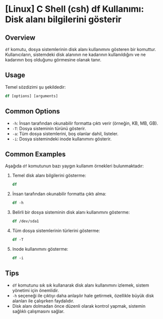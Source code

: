 # [Linux] C Shell (csh) df Kullanımı: Disk alanı bilgilerini gösterir

## Overview
`df` komutu, dosya sistemlerinin disk alanı kullanımını gösteren bir komuttur. Kullanıcıların, sistemdeki disk alanının ne kadarının kullanıldığını ve ne kadarının boş olduğunu görmesine olanak tanır.

## Usage
Temel sözdizimi şu şekildedir:
```csh
df [options] [arguments]
```

## Common Options
- `-h`: İnsan tarafından okunabilir formatta çıktı verir (örneğin, KB, MB, GB).
- `-T`: Dosya sisteminin türünü gösterir.
- `-a`: Tüm dosya sistemlerini, boş olanlar dahil, listeler.
- `-i`: Dosya sistemindeki inode kullanımını gösterir.

## Common Examples
Aşağıda `df` komutunun bazı yaygın kullanım örnekleri bulunmaktadır:

1. Temel disk alanı bilgilerini gösterme:
   ```csh
   df
   ```

2. İnsan tarafından okunabilir formatta çıktı alma:
   ```csh
   df -h
   ```

3. Belirli bir dosya sisteminin disk alanı kullanımını gösterme:
   ```csh
   df /dev/sda1
   ```

4. Tüm dosya sistemlerinin türlerini gösterme:
   ```csh
   df -T
   ```

5. Inode kullanımını gösterme:
   ```csh
   df -i
   ```

## Tips
- `df` komutunu sık sık kullanarak disk alanı kullanımını izlemek, sistem yönetimi için önemlidir.
- `-h` seçeneği ile çıktıyı daha anlaşılır hale getirmek, özellikle büyük disk alanları ile çalışırken faydalıdır.
- Disk alanı dolmadan önce düzenli olarak kontrol yapmak, sistemin sağlıklı çalışmasını sağlar.